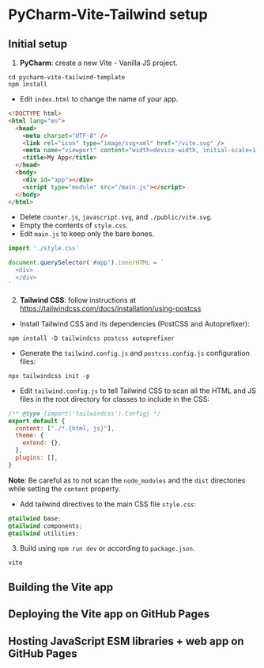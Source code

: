 # PyCharm-Vite-Tailwind setup

## Initial setup
1. **PyCharm**: create a new Vite - Vanilla JS project.

```shell
cd pycharm-vite-tailwind-template
npm install
```
* Edit `index.html` to change the name of your app.
```html
<!DOCTYPE html>
<html lang="en">
  <head>
    <meta charset="UTF-8" />
    <link rel="icon" type="image/svg+xml" href="/vite.svg" />
    <meta name="viewport" content="width=device-width, initial-scale=1.0" />
    <title>My App</title>
  </head>
  <body>
    <div id="app"></div>
    <script type="module" src="/main.js"></script>
  </body>
</html>
```

* Delete `counter.js`, `javascript.svg`, and `./public/vite.svg`.
* Empty the contents of `style.css`.
* Edit `main.js` to keep only the bare bones.
```javascript
import './style.css'

document.querySelector('#app').innerHTML = `
  <div>
  </div>
`
```

2. **Tailwind CSS**: follow instructions at https://tailwindcss.com/docs/installation/using-postcss

* Install Tailwind CSS and its dependencies (PostCSS and Autoprefixer):
```shell
npm install -D tailwindcss postcss autoprefixer
```
* Generate the `tailwind.config.js` and `postcss.config.js` configuration files:
```shell
npx tailwindcss init -p
```
* Edit `tailwind.config.js` to tell Tailwind CSS to scan all the HTML and JS files in the root directory for classes to include in the CSS:
```javascript
/** @type {import('tailwindcss').Config} */
export default {
  content: ["./*.{html, js}"],
  theme: {
    extend: {},
  },
  plugins: [],
}
```
**Note**: Be careful as to not scan the `node_modules` and the `dist` directories while setting the `content` property.
* Add tailwind directives to the main CSS file `style.css`:
```css
@tailwind base;
@tailwind components;
@tailwind utilities;
```

3. Build using `npm run dev` or according to `package.json`.
```shell
vite
```

## Building the Vite app

## Deploying the Vite app on GitHub Pages


## Hosting JavaScript ESM libraries + web app on GitHub Pages
